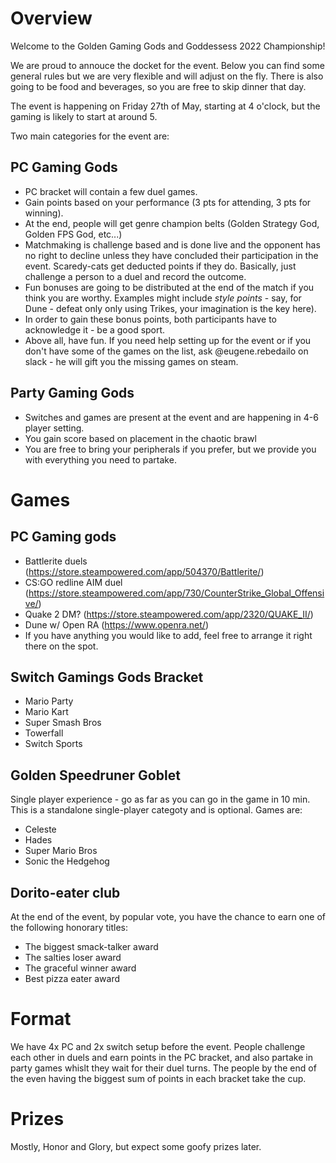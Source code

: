 # Overview
Welcome to the Golden Gaming Gods and Goddessess 2022 Championship!

We are proud to annouce the docket for the event. Below you can find some general rules but we are very flexible and will adjust on the fly.
There is also going to be food and beverages, so you are free to skip dinner that day.

The event is happening on Friday 27th of May, starting at 4 o'clock, but the gaming is likely to start at around 5.

Two main categories for the event are:

## PC Gaming Gods ##
- PC bracket will contain a few duel games.
- Gain points based on your performance (3 pts for attending, 3 pts for winning).
- At the end, people will get genre champion belts (Golden Strategy God, Golden FPS God, etc...)
- Matchmaking is challenge based and is done live and the opponent has no right to decline unless they have concluded their participation in the event. Scaredy-cats get deducted points if they do. Basically, just challenge a person to a duel and record the outcome.
- Fun bonuses are going to be distributed at the end of the match if you think you are worthy. Examples might include  *style points* - say, for Dune - defeat only only using Trikes, your imagination is the key here).
- In order to gain these bonus points, both participants have to acknowledge it - be a good sport.
- Above all, have fun. If you need help setting up for the event or if you don't have some of the games on the list, ask @eugene.rebedailo on slack - he will gift you the missing games on steam.

## Party Gaming Gods ##
- Switches and games are present at the event and are happening in 4-6 player setting. 
- You gain score based on placement in the chaotic brawl
- You are free to bring your peripherals if you prefer, but we provide you with everything you need to partake.

# Games
## PC Gaming gods
- Battlerite duels (https://store.steampowered.com/app/504370/Battlerite/)
- CS:GO redline AIM duel (https://store.steampowered.com/app/730/CounterStrike_Global_Offensive/)
- Quake 2 DM? (https://store.steampowered.com/app/2320/QUAKE_II/)
- Dune w/ Open RA (https://www.openra.net/)
- If you have anything you would like to add, feel free to arrange it right there on the spot.

## Switch Gamings Gods Bracket
- Mario Party
- Mario Kart
- Super Smash Bros
- Towerfall
- Switch Sports

## Golden Speedruner Goblet 
Single player experience - go as far as you can go in the game in 10 min. This is a standalone single-player categoty and is optional.
Games are:
- Celeste
- Hades
- Super Mario Bros
- Sonic the Hedgehog

## Dorito-eater club
At the end of the event, by popular vote, you have the chance to earn one of the following honorary titles:
- The biggest smack-talker award
- The salties loser award
- The graceful winner award
- Best pizza eater award

# Format
We have 4x PC and 2x switch setup before the event.
People challenge each other in duels and earn points in the PC bracket, and also partake in party games whislt they wait for their duel turns.
The people by the end of the even having the biggest sum of points in each bracket take the cup.

# Prizes
Mostly, Honor and Glory, but expect some goofy prizes later.
